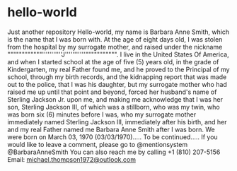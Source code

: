 # hello-world
Just another repository
Hello-world, my name is Barbara Anne Smith, which is the name that I was born with.  At the age of eight days old, I was stolen from the hospital by my surrogate mother, and raised under the nickname """"""""""""'''''''''''J'''''''''''""""""""""".  I live in the United States Of America, and when I started school at the age of five (5) years old, in the grade of Kindergarten, my real Father found me, and he proved to the Principal of my school, through my birth records, and the kidnapping report that was made out to the police, that I was his daughter, but my surrogate mother who had raised me up until that point and beyond, forced her husband's name of Sterling Jackson Jr. upon me, and making me acknowledge that I was her son, Sterling Jackson III, of which was a stillborn, who was my twin, who was born six (6) minutes before I was, who my surrogate mother immediately named Sterling Jackson III, immediately after his birth, and her and my real Father named me Barbara Anne Smith after I was born.  We were born on March 03, 1970 (03/03/1970)..... To be continued.....
If you would like to leave a comment, please go to @mentionsystem @BarbaraAnneSmith
You can also reach me by calling +1 (810) 207-5156
Email: michael.thompson1972@outlook.com
